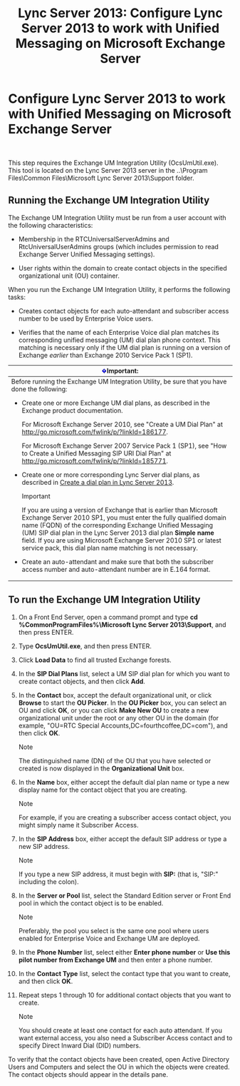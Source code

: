 ﻿---
title: 'Lync Server 2013: Configure Lync Server 2013 to work with Unified Messaging on Microsoft Exchange Server'
TOCTitle: Configure Lync Server 2013 to work with Unified Messaging on Microsoft Exchange Server
ms:assetid: 1098ae4d-f57f-44f3-804e-39889d9fc14e
ms:mtpsurl: https://technet.microsoft.com/en-us/library/Gg398193(v=OCS.15)
ms:contentKeyID: 48183430
ms.date: 07/23/2014
mtps_version: v=OCS.15
---

# Configure Lync Server 2013 to work with Unified Messaging on Microsoft Exchange Server

 


This step requires the Exchange UM Integration Utility (OcsUmUtil.exe). This tool is located on the Lync Server 2013 server in the ..\\Program Files\\Common Files\\Microsoft Lync Server 2013\\Support folder.

## Running the Exchange UM Integration Utility

The Exchange UM Integration Utility must be run from a user account with the following characteristics:

  - Membership in the RTCUniversalServerAdmins and RtcUniversalUserAdmins groups (which includes permission to read Exchange Server Unified Messaging settings).

  - User rights within the domain to create contact objects in the specified organizational unit (OU) container.

When you run the Exchange UM Integration Utility, it performs the following tasks:

  - Creates contact objects for each auto-attendant and subscriber access number to be used by Enterprise Voice users.

  - Verifies that the name of each Enterprise Voice dial plan matches its corresponding unified messaging (UM) dial plan phone context. This matching is necessary only if the UM dial plan is running on a version of Exchange *earlier* than Exchange 2010 Service Pack 1 (SP1).

<table>
<colgroup>
<col style="width: 100%" />
</colgroup>
<thead>
<tr class="header">
<th><img src="images/Gg412910.important(OCS.15).gif" title="important" alt="important" />Important:</th>
</tr>
</thead>
<tbody>
<tr class="odd">
<td>Before running the Exchange UM Integration Utility, be sure that you have done the following:
<ul>
<li><p>Create one or more Exchange UM dial plans, as described in the Exchange product documentation.</p>
<p>For Microsoft Exchange Server 2010, see &quot;Create a UM Dial Plan&quot; at <a href="http://go.microsoft.com/fwlink/p/?linkid=186177">http://go.microsoft.com/fwlink/p/?linkId=186177</a>.</p>
<p>For Microsoft Exchange Server 2007 Service Pack 1 (SP1), see &quot;How to Create a Unified Messaging SIP URI Dial Plan&quot; at <a href="http://go.microsoft.com/fwlink/p/?linkid=185771">http://go.microsoft.com/fwlink/p/?linkId=185771</a>.</p></li>
<li><p>Create one or more corresponding Lync Server dial plans, as described in <a href="lync-server-2013-create-a-dial-plan.md">Create a dial plan in Lync Server 2013</a>.</p>
<div class="alert">

> [!IMPORTANT]
> If you are using a version of Exchange that is earlier than Microsoft Exchange Server 2010 SP1, you must enter the fully qualified domain name (FQDN) of the corresponding Exchange Unified Messaging (UM) SIP dial plan in the Lync Server 2013 dial plan <STRONG>Simple name</STRONG> field. If you are using Microsoft Exchange Server 2010 SP1 or latest service pack, this dial plan name matching is not necessary.


</div></li>
<li><p>Create an auto-attendant and make sure that both the subscriber access number and auto-attendant number are in E.164 format.</p></li>
</ul></td>
</tr>
</tbody>
</table>


## To run the Exchange UM Integration Utility

1.  On a Front End Server, open a command prompt and type **cd %CommonProgramFiles%\\Microsoft Lync Server 2013\\Support**, and then press ENTER.

2.  Type **OcsUmUtil.exe**, and then press ENTER.

3.  Click **Load Data** to find all trusted Exchange forests.

4.  In the **SIP Dial Plans** list, select a UM SIP dial plan for which you want to create contact objects, and then click **Add**.

5.  In the **Contact** box, accept the default organizational unit, or click **Browse** to start the **OU Picker**. In the **OU Picker** box, you can select an OU and click **OK**, or you can click **Make New OU** to create a new organizational unit under the root or any other OU in the domain (for example, "OU=RTC Special Accounts,DC=fourthcoffee,DC=com"), and then click **OK**.
    

    > [!NOTE]
    > The distinguished name (DN) of the OU that you have selected or created is now displayed in the <STRONG>Organizational Unit</STRONG> box.



6.  In the **Name** box, either accept the default dial plan name or type a new display name for the contact object that you are creating.
    

    > [!NOTE]
    > For example, if you are creating a subscriber access contact object, you might simply name it Subscriber Access.



7.  In the **SIP Address** box, either accept the default SIP address or type a new SIP address.
    

    > [!NOTE]
    > If you type a new SIP address, it must begin with <STRONG>SIP:</STRONG> (that is, "SIP:" including the colon).



8.  In the **Server or Pool** list, select the Standard Edition server or Front End pool in which the contact object is to be enabled.
    

    > [!NOTE]
    > Preferably, the pool you select is the same one pool where users enabled for Enterprise Voice and Exchange UM are deployed.



9.  In the **Phone Number** list, select either **Enter phone number** or **Use this pilot number from Exchange UM** and then enter a phone number.

10. In the **Contact Type** list, select the contact type that you want to create, and then click **OK**.

11. Repeat steps 1 through 10 for additional contact objects that you want to create.
    

    > [!NOTE]
    > You should create at least one contact for each auto attendant. If you want external access, you also need a Subscriber Access contact and to specify Direct Inward Dial (DID) numbers.



To verify that the contact objects have been created, open Active Directory Users and Computers and select the OU in which the objects were created. The contact objects should appear in the details pane.

